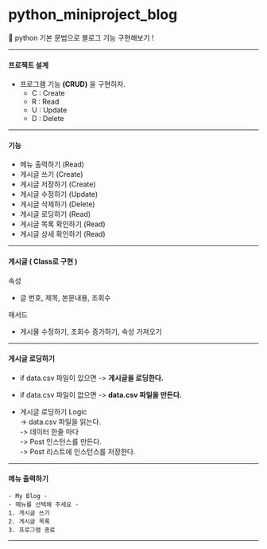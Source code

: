 <h1> python_miniproject_blog </h1>
📝 python 기본 문법으로 블로그 기능 구현해보기 !

---

<h4> 프로젝트 설계 </h4>

- 프로그램 기능 **(CRUD)** 을 구현하자.
  - C : Create
  - R : Read
  - U : Update
  - D : Delete

---

<h4>기능</h4>

- 메뉴 출력하기 (Read)
- 게시글 쓰기 (Create)
- 게시글 저장하기 (Create)
- 게시글 수정하기 (Update)
- 게시글 삭제하기 (Delete)
- 게시글 로딩하기 (Read)
- 게시글 목록 확인하기 (Read)
- 게시글 상세 확인하기 (Read)

---

<h4>게시글 ( Class로 구현 )</h4>

속성

- 글 번호, 제목, 본문내용, 조회수

매서드

- 게시물 수정하기, 조회수 증가하기, 속성 가져오기

---

<h4>게시글 로딩하기</h4>

- if data.csv 파일이 있으면
  -> **게시글을 로딩한다.**

- if data.csv 파일이 없으면
  -> **data.csv 파일을 만든다.**

- 게시글 로딩하기 Logic  
  -> data.csv 파일을 읽는다.  
  -> 데이터 한줄 마다  
  -> Post 인스턴스를 만든다.  
  -> Post 리스트에 인스턴스를 저장한다.

---

<h4>메뉴 출력하기</h4>

```
- My Blog -
- 메뉴를 선택해 주세요 -
1. 게시글 쓰기
2. 게시글 목록
3. 프로그램 종료
```

---
